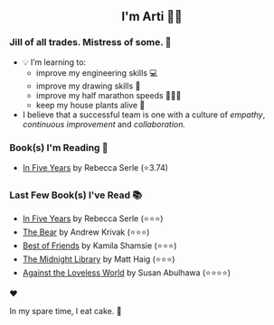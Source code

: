 <div align="center">
  
  ## I'm Arti 👋🏽
  
</div>
  
### Jill of all trades. Mistress of some. 👑

- 💡 I’m learning to:
  - improve my engineering skills 💻
  - improve my drawing skills 🎨
  - improve my half marathon speeds 🏃🏽‍♀️
  - keep my house plants alive 🌱
- I believe that a successful team is one with a culture of _empathy_, _continuous improvement_ and _collaboration._


### Book(s) I'm Reading 📖
<!-- GOODREADS-LIST:START -->
- [In Five Years](https://www.goodreads.com/review/show/7022534271?utm_medium=api&utm_source=rss) by Rebecca Serle (⭐️3.74)
<!-- GOODREADS-LIST:END -->

### Last Few Book(s) I've Read 📚
<!-- GOODREADS-READ-LIST:START -->
- [In Five Years](https://www.goodreads.com/review/show/7022534271?utm_medium=api&utm_source=rss) by Rebecca Serle (⭐⭐⭐)
- [The Bear](https://www.goodreads.com/review/show/6982410141?utm_medium=api&utm_source=rss) by Andrew Krivak (⭐⭐⭐)
- [Best of Friends](https://www.goodreads.com/review/show/5003933302?utm_medium=api&utm_source=rss) by Kamila Shamsie (⭐⭐⭐)
- [The Midnight Library](https://www.goodreads.com/review/show/3598680761?utm_medium=api&utm_source=rss) by Matt Haig (⭐⭐⭐)
- [Against the Loveless World](https://www.goodreads.com/review/show/6530048981?utm_medium=api&utm_source=rss) by Susan Abulhawa (⭐⭐⭐⭐)
<!-- GOODREADS-READ-LIST:END -->
❤️

In my spare time, I eat cake. 🍰
